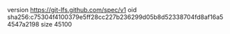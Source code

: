 version https://git-lfs.github.com/spec/v1
oid sha256:c75304f4100379e5ff28cc227b236299d05b8d52338704fd8af16a54547a2198
size 45100
